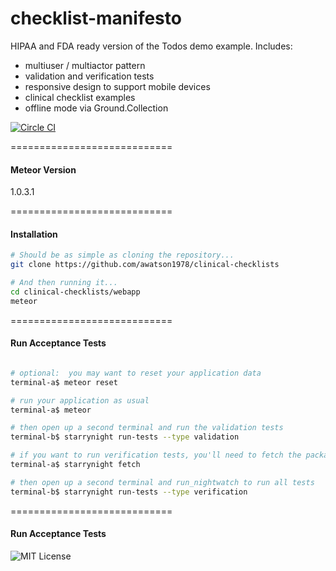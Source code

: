 checklist-manifesto
============================

HIPAA and FDA ready version of the Todos demo example.  Includes:

- multiuser / multiactor pattern
- validation and verification tests
- responsive design to support mobile devices
- clinical checklist examples
- offline mode via Ground.Collection


[![Circle CI](https://circleci.com/gh/awatson1978/clinical-checklists/tree/master.svg?style=svg)](https://circleci.com/gh/awatson1978/clinical-checklists/tree/master)

============================
#### Meteor Version

1.0.3.1


============================
#### Installation

````sh
# Should be as simple as cloning the repository...  
git clone https://github.com/awatson1978/clinical-checklists

# And then running it...
cd clinical-checklists/webapp
meteor
````


============================
#### Run Acceptance Tests

````sh

# optional:  you may want to reset your application data
terminal-a$ meteor reset

# run your application as usual
terminal-a$ meteor

# then open up a second terminal and run the validation tests
terminal-b$ starrynight run-tests --type validation

# if you want to run verification tests, you'll need to fetch the packages in the app
terminal-a$ starrynight fetch

# then open up a second terminal and run_nightwatch to run all tests
terminal-b$ starrynight run-tests --type verification
````

============================
#### Run Acceptance Tests

![MIT License](https://img.shields.io/badge/license-MIT-blue.svg)
